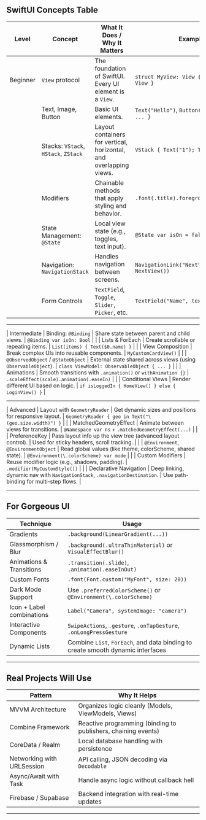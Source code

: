 ## SwiftUI Concepts Table

| **Level**   | **Concept**                          | **What It Does / Why It Matters**                                  | **Example**                                       |
| ----------- | ------------------------------------ | ------------------------------------------------------------------ | ------------------------------------------------- |
| Beginner | `View` protocol                      | The foundation of SwiftUI. Every UI element is a `View`.           | `struct MyView: View { var body: some View }`     |
|             | Text, Image, Button                  | Basic UI elements.                                                 | `Text("Hello")`, `Button("Tap Me") { ... }`       |
|             | Stacks: `VStack`, `HStack`, `ZStack` | Layout containers for vertical, horizontal, and overlapping views. | `VStack { Text("1"); Text("2") }`                 |
|             | Modifiers                            | Chainable methods that apply styling and behavior.                 | `.font(.title).foregroundColor(.blue)`            |
|             | State Management: `@State`           | Local view state (e.g., toggles, text input).                      | `@State var isOn = false`                         |
|             | Navigation: `NavigationStack`        | Handles navigation between screens.                                | `NavigationLink("Next", destination: NextView())` |
|             | Form Controls                        | `TextField`, `Toggle`, `Slider`, `Picker`, etc.                    | `TextField("Name", text: $name)`                  |

---

\| Intermediate | Binding: `@Binding`              | Share state between parent and child views.                                          | `@Binding var isOn: Bool`                        |
\|                | Lists & ForEach                  | Create scrollable or repeating items.                                                | `List(items) { Text($0.name) }`                  |
\|                | View Composition                | Break complex UIs into reusable components.                                          | `MyCustomCardView()`                             |
\|                | `@ObservedObject` / `@StateObject` | External state shared across views (using `ObservableObject`).                      | `class ViewModel: ObservableObject { ... }`      |
\|                | Animations                       | Smooth transitions with `.animation()` or `withAnimation {}`                        | `.scaleEffect(scale).animation(.easeIn)`         |
\|                | Conditional Views                | Render different UI based on logic.                                                  | `if isLoggedIn { HomeView() } else { LoginView() }` |

---

\| Advanced     | Layout with `GeometryReader`     | Get dynamic sizes and positions for responsive layout.                              | `GeometryReader { geo in Text("\(geo.size.width)") }` |
\|                | MatchedGeometryEffect            | Animate between views for transitions.                                               | `@Namespace var ns` + `.matchedGeometryEffect(...)` |
\|                | PreferenceKey                    | Pass layout info up the view tree (advanced layout control).                         | Used for sticky headers, scroll tracking.        |
\|                | `@Environment`, `@EnvironmentObject` | Read global values (like theme, colorScheme, shared state).                        | `@Environment(\.colorScheme) var mode`           |
\|                | Custom Modifiers                 | Reuse modifier logic (e.g., shadows, padding).                                       | `.modifier(MyCustomStyle())`                     |
\|                | Declarative Navigation           | Deep linking, dynamic nav with `NavigationStack`, `.navigationDestination`.          | Use path-binding for multi-step flows.           |

---

## For Gorgeous UI

| **Technique**             | **Usage**                                                                       |
| ------------------------- | ------------------------------------------------------------------------------- |
| Gradients                 | `.background(LinearGradient(...))`                                              |
| Glassmorphism / Blur      | `.background(.ultraThinMaterial)` or `VisualEffectBlur()`                       |
| Animations & Transitions  | `.transition(.slide)`, `.animation(.easeInOut)`                                 |
| Custom Fonts              | `.font(Font.custom("MyFont", size: 20))`                                        |
| Dark Mode Support         | Use `.preferredColorScheme()` or `@Environment(\.colorScheme)`                  |
| Icon + Label combinations | `Label("Camera", systemImage: "camera")`                                        |
| Interactive Components    | `SwipeActions`, `.gesture`, `.onTapGesture`, `.onLongPressGesture`              |
| Dynamic Lists             | Combine `List`, `ForEach`, and data binding to create smooth dynamic interfaces |

---

## Real Projects Will Use

| **Pattern**                | **Why It Helps**                                              |
| -------------------------- | ------------------------------------------------------------- |
| MVVM Architecture          | Organizes logic cleanly (Models, ViewModels, Views)           |
| Combine Framework          | Reactive programming (binding to publishers, chaining events) |
| CoreData / Realm           | Local database handling with persistence                      |
| Networking with URLSession | API calling, JSON decoding via `Decodable`                    |
| Async/Await with Task      | Handle async logic without callback hell                      |
| Firebase / Supabase        | Backend integration with real-time updates                    |

---
